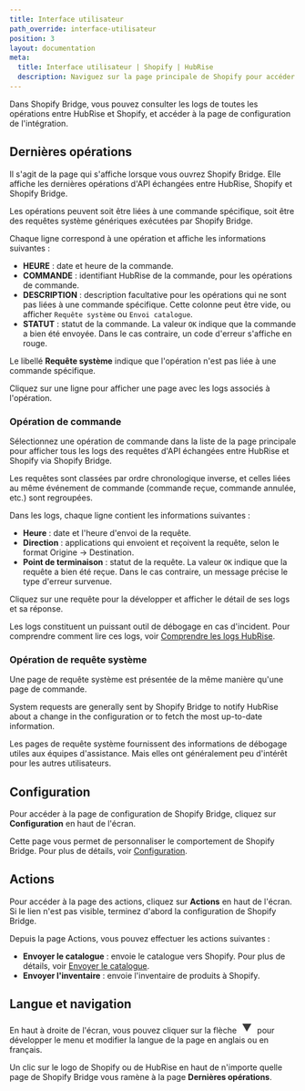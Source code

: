 ```yaml
---
title: Interface utilisateur
path_override: interface-utilisateur
position: 3
layout: documentation
meta:
  title: Interface utilisateur | Shopify | HubRise
  description: Naviguez sur la page principale de Shopify pour accéder aux informations sur les commandes et personnaliser le comportement du bridge. Synchronisez vos données.
---
```


Dans Shopify Bridge, vous pouvez consulter les logs de toutes les opérations entre HubRise et Shopify, et accéder à la page de configuration de l'intégration.

## Dernières opérations

Il s'agit de la page qui s'affiche lorsque vous ouvrez Shopify Bridge. Elle affiche les dernières opérations d'API échangées entre HubRise, Shopify et Shopify Bridge.

Les opérations peuvent soit être liées à une commande spécifique, soit être des requêtes système génériques exécutées par Shopify Bridge.

Chaque ligne correspond à une opération et affiche les informations suivantes :

- **HEURE** : date et heure de la commande.
- **COMMANDE** : identifiant HubRise de la commande, pour les opérations de commande.
- **DESCRIPTION** : description facultative pour les opérations qui ne sont pas liées à une commande spécifique. Cette colonne peut être vide, ou afficher `Requête système` ou `Envoi catalogue`.
- **STATUT** : statut de la commande. La valeur `OK` indique que la commande a bien été envoyée. Dans le cas contraire, un code d'erreur s'affiche en rouge.

Le libellé **Requête système** indique que l'opération n'est pas liée à une commande spécifique.

Cliquez sur une ligne pour afficher une page avec les logs associés à l'opération.

### Opération de commande

Sélectionnez une opération de commande dans la liste de la page principale pour afficher tous les logs des requêtes d'API échangées entre HubRise et Shopify via Shopify Bridge.

Les requêtes sont classées par ordre chronologique inverse, et celles liées au même événement de commande (commande reçue, commande annulée, etc.) sont regroupées.

Dans les logs, chaque ligne contient les informations suivantes :

- **Heure** : date et l'heure d'envoi de la requête.
- **Direction** : applications qui envoient et reçoivent la requête, selon le format Origine → Destination.
- **Point de terminaison** : statut de la requête. La valeur `OK` indique que la requête a bien été reçue. Dans le cas contraire, un message précise le type d'erreur survenue.

Cliquez sur une requête pour la développer et afficher le détail de ses logs et sa réponse.

Les logs constituent un puissant outil de débogage en cas d'incident. Pour comprendre comment lire ces logs, voir [Comprendre les logs HubRise](/docs/hubrise-logs/overview).

### Opération de requête système

Une page de requête système est présentée de la même manière qu'une page de commande.

System requests are generally sent by Shopify Bridge to notify HubRise about a change in the configuration or to fetch the most up-to-date information.

Les pages de requête système fournissent des informations de débogage utiles aux équipes d'assistance. Mais elles ont généralement peu d'intérêt pour les autres utilisateurs.

## Configuration

Pour accéder à la page de configuration de Shopify Bridge, cliquez sur **Configuration** en haut de l'écran.

Cette page vous permet de personnaliser le comportement de Shopify Bridge. Pour plus de détails, voir [Configuration](/apps/shopify/configuration).

## Actions

Pour accéder à la page des actions, cliquez sur **Actions** en haut de l'écran. Si le lien n'est pas visible, terminez d'abord la configuration de Shopify Bridge.

Depuis la page Actions, vous pouvez effectuer les actions suivantes :

- **Envoyer le catalogue** : envoie le catalogue vers Shopify. Pour plus de détails, voir [Envoyer le catalogue](/apps/shopify/push-catalog).
- **Envoyer l'inventaire** : envoie l'inventaire de produits à Shopify.

## Langue et navigation

En haut à droite de l'écran, vous pouvez cliquer sur la flèche <InlineImage width="20" height="20">![Icône flèche](../images/arrow-icon.jpg)</InlineImage> pour développer le menu et modifier la langue de la page en anglais ou en français.

Un clic sur le logo de Shopify ou de HubRise en haut de n'importe quelle page de Shopify Bridge vous ramène à la page **Dernières opérations**.
